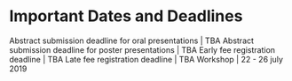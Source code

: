 # Important Dates and Deadlines

Abstract submission deadline for oral presentations | TBA
Abstract submission deadline for poster presentations | TBA
Early fee registration deadline | TBA
Late fee registration deadline | TBA
Workshop | 22 - 26 july 2019
